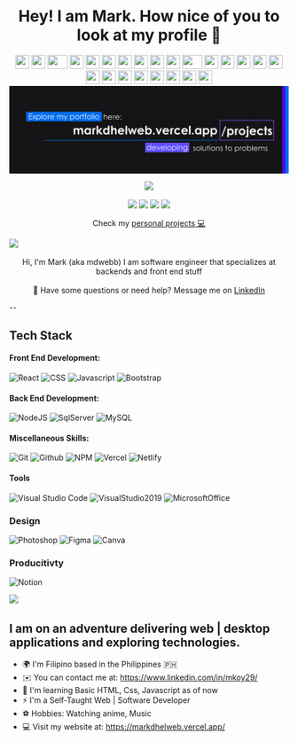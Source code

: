 <h1 align="center">Hey! I am Mark. How nice of you to look at my profile 👋</h1>
<div align="center">
     <img src="https://cultofthepartyparrot.com/guests/hd/nyanparrot.gif" width="25" height="25"/>
    <img src="https://cultofthepartyparrot.com/parrots/hd/pirateparrot.gif" width="25" height="25"/>
    <img src="https://cultofthepartyparrot.com/parrots/hd/githubparrot.gif" width="36" height="25"/>
    <img src="https://cultofthepartyparrot.com/parrots/hd/exceptionallyfastparrot.gif" width="25" height="25"/>
    <img src="https://cultofthepartyparrot.com/parrots/hd/60fpsparrot.gif" width="25" height="25"/>
    <img src="https://cultofthepartyparrot.com/parrots/hd/jumpingparrot.gif" width="25" height="25"/>
    <img src="https://cultofthepartyparrot.com/parrots/hd/opensourceparrot.gif" width="25" height="25"/>
    <img src="https://cultofthepartyparrot.com/parrots/hd/dealwithitnowparrot.gif" width="25" height="25"/>
    <img src="https://cultofthepartyparrot.com/parrots/hd/hypnoparrotlight.gif" width="25" height="25"/>
    <img src="https://cultofthepartyparrot.com/parrots/databaseparrot.gif" width="25" height="25"/>
    <img src="https://cultofthepartyparrot.com/parrots/fixparrot.gif" width="36" height="25"/>
    <img src="https://cultofthepartyparrot.com/parrots/hd/laptop_parrot.gif" width="25" height="25"/>
    <img src="https://cultofthepartyparrot.com/parrots/hd/spinningparrot.gif" width="25" height="25"/>
    <img src="https://cultofthepartyparrot.com/parrots/hd/levitationparrot.gif" width="25" height="25"/>
    <img src="https://cultofthepartyparrot.com/parrots/hd/meldparrot.gif" width="25" height="25"/>
    <img src="https://cultofthepartyparrot.com/parrots/slomoparrot.gif" width="25" height="25"/>
    <img src="https://cultofthepartyparrot.com/parrots/hd/moonwalkingparrot.gif" width="25" height="25"/>
    <img src="https://cultofthepartyparrot.com/parrots/hd/stableparrot.gif" width="25" height="25"/>
    <img src="https://cultofthepartyparrot.com/parrots/hd/scienceparrot.gif" width="25" height="25"/>
    <img src="https://cultofthepartyparrot.com/parrots/hd/pirateparrot.gif" width="25" height="25"/>
    <img src="https://cultofthepartyparrot.com/parrots/hd/footballparrot.gif" width="25" height="25"/>
    <img src="https://cultofthepartyparrot.com/parrots/hd/illuminatiparrot.gif" width="25" height="25"/>
    <img src="https://cultofthepartyparrot.com/parrots/hd/hypnoparrotdark.gif" width="25" height="25"/>
    <img src="https://cultofthepartyparrot.com/parrots/hd/mustacheparrot.gif" width="25" height="25"/>
</div>

<img align="center" src="/src/header.png">

<p align="center">
  <img src="https://readme-typing-svg.herokuapp.com/?lines=Software%20Engineer;Software%20Developer;&center=true&width=470&height=45"></a>
</p>

<p align="center">
<a href="https://markdhelweb.vercel.app/"><img src="https://img.shields.io/badge/Portfolio-000000?style=for-the-badge&logo=About.me&logoColor=white"></a> <a href="https://www.instagram.com/msongoku_/"><img src="https://img.shields.io/badge/Instagram-E4405F?style=for-the-badge&logo=instagram&logoColor=white"></a>
<a href="https://www.linkedin.com/in/mkoy29/"><img src="https://img.shields.io/badge/LinkedIn-0077B5?style=for-the-badge&logo=linkedin&logoColor=white"></a> <a href="mailto:markdhel.villarama1029@gmail.com"><img src="https://img.shields.io/badge/Contact Me-D14836?style=for-the-badge&logo=gmail&logoColor=white"></a>
     
<p align="center">
Check my <a href="https://github.com/markdhelweb?tab=repositories"> personal projects 💻</a>
</p>

<!--Trap--:)-->
<a href="https://github.com/404"><img src="https://user-images.githubusercontent.com/73097560/115834477-dbab4500-a447-11eb-908a-139a6edaec5c.gif"></a>

<p align="center">
    Hi, I'm Mark (aka mdwebb) I am software engineer that specializes at backends and front end stuff <br><br>🖤 Have some questions or need help? Message me on <a href="https://www.linkedin.com/in/mkoy29/">LinkedIn</a> 
</p>

--
## Tech Stack

#### Front End Development:
![React](https://img.shields.io/badge/HTML-239120?style=for-the-badge&logo=html5&logoColor=white) ![CSS](https://img.shields.io/badge/CSS-239120?&style=for-the-badge&logo=css3&logoColor=white) ![Javascript](https://img.shields.io/badge/JavaScript-F7DF1E?style=for-the-badge&logo=javascript&logoColor=black) ![Bootstrap](https://img.shields.io/badge/Bootstrap-563D7C?style=for-the-badge&logo=bootstrap&logoColor=white)
#### Back End Development:
![NodeJS](https://img.shields.io/badge/Node.js-43853D?style=for-the-badge&logo=node.js&logoColor=white) ![SqlServer](https://img.shields.io/badge/Microsoft_SQL_Server-CC2927?style=for-the-badge&logo=microsoft-sql-server&logoColor=white) ![MySQL](https://img.shields.io/badge/MySQL-00000F?style=for-the-badge&logo=mysql&logoColor=white)
#### Miscellaneous Skills:
![Git](https://img.shields.io/badge/GIT-E44C30?style=for-the-badge&logo=git&logoColor=white) ![Github](https://img.shields.io/badge/GitHub-100000?style=for-the-badge&logo=github&logoColor=white) ![NPM](https://img.shields.io/badge/NPM-%23000000.svg?style=for-the-badge&logo=npm&logoColor=white) ![Vercel](https://img.shields.io/badge/vercel-%23000000.svg?style=for-the-badge&logo=vercel&logoColor=white) ![Netlify](https://img.shields.io/badge/netlify-%23000000.svg?style=for-the-badge&logo=netlify&logoColor=#00C7B7)
#### Tools
![Visual Studio Code](https://img.shields.io/badge/Visual%20Studio%20Code-0078d7.svg?style=for-the-badge&logo=visual-studio-code&logoColor=white) ![VisualStudio2019](https://img.shields.io/badge/Visual_Studio-5C2D91?style=for-the-badge&logo=visual%20studio&logoColor=white) ![MicrosoftOffice](https://img.shields.io/badge/Microsoft_Office-D83B01?style=for-the-badge&logo=microsoft-office&logoColor=white) 
### Design
![Photoshop](https://img.shields.io/badge/Adobe%20Photoshop-31A8FF?style=for-the-badge&logo=Adobe%20Photoshop&logoColor=black) ![Figma](https://img.shields.io/badge/Figma-F24E1E?style=for-the-badge&logo=figma&logoColor=white) ![Canva](https://img.shields.io/badge/Canva-%2300C4CC.svg?&style=for-the-badge&logo=Canva&logoColor=white)
### Producitivty
![Notion](https://img.shields.io/badge/Notion-000000?style=for-the-badge&logo=notion&logoColor=white)

<!--Trap--:)-->
<a href="https://github.com/404"><img src="https://user-images.githubusercontent.com/73097560/115834477-dbab4500-a447-11eb-908a-139a6edaec5c.gif"></a>

I am on an adventure delivering web | desktop applications and exploring technologies. 
-------------
- 🌍 I'm Filipino based in the Philippines 🇵🇭
- ✉️ You can contact me at: https://www.linkedin.com/in/mkoy29/
- 🧠 I'm learning Basic HTML, Css, Javascript as of now
- ⚡ I'm a Self-Taught Web | Software Developer
- ⚽ Hobbies: Watching anime, Music
- 💻 Visit my website at: https://markdhelweb.vercel.app/
